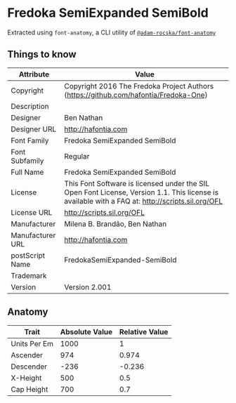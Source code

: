 # Fredoka SemiExpanded SemiBold

Extracted using `font-anatomy`, a CLI utility of
[`@adam-rocska/font-anatomy`](https://github.com/adam-rocska/font-anatomy)

## Things to know

| Attribute        | Value                                                                                                                                            |
| ---------------- | ------------------------------------------------------------------------------------------------------------------------------------------------ |
| Copyright        | Copyright 2016 The Fredoka Project Authors (https://github.com/hafontia/Fredoka-One)                                                             |
| Description      |                                                                                                                                                  |
| Designer         | Ben Nathan                                                                                                                                       |
| Designer URL     | http://hafontia.com                                                                                                                              |
| Font Family      | Fredoka SemiExpanded SemiBold                                                                                                                    |
| Font Subfamily   | Regular                                                                                                                                          |
| Full Name        | Fredoka SemiExpanded SemiBold                                                                                                                    |
| License          | This Font Software is licensed under the SIL Open Font License, Version 1.1. This license is available with a FAQ at: http://scripts.sil.org/OFL |
| License URL      | http://scripts.sil.org/OFL                                                                                                                       |
| Manufacturer     | Milena B. Brandão, Ben Nathan                                                                                                                    |
| Manufacturer URL | http://hafontia.com                                                                                                                              |
| postScript Name  | FredokaSemiExpanded-SemiBold                                                                                                                     |
| Trademark        |                                                                                                                                                  |
| Version          | Version 2.001                                                                                                                                    |

## Anatomy

| Trait        | Absolute Value | Relative Value |
| ------------ | -------------- | -------------- |
| Units Per Em | 1000           | 1              |
| Ascender     | 974            | 0.974          |
| Descender    | -236           | -0.236         |
| X-Height     | 500            | 0.5            |
| Cap Height   | 700            | 0.7            |

